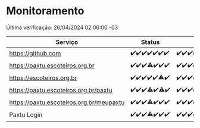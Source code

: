 # Monitoramento

Última verificação: 26/04/2024 02:06:00 -03

|Serviço|Status|Últimas 24h|
|---|---|---|
|https://github.com|<span title="2024-04-19: OK=24">✔️</span><span title="2024-04-20: OK=24">✔️</span><span title="2024-04-21: OK=24">✔️</span><span title="2024-04-22: OK=24">✔️</span><span title="2024-04-23: OK=24">✔️</span><span title="2024-04-24: OK=24">✔️</span><span title="2024-04-25: OK=5">✔️</span>|<span title="25/04/2024 02:06:00 -03 : 200">✔️</span><span title="25/04/2024 03:08:00 -03 : 200">✔️</span><span title="25/04/2024 04:07:00 -03 : 200">✔️</span><span title="25/04/2024 05:08:00 -03 : 200">✔️</span><span title="25/04/2024 06:06:00 -03 : 200">✔️</span><span title="25/04/2024 07:06:00 -03 : 200">✔️</span><span title="25/04/2024 08:06:00 -03 : 200">✔️</span><span title="25/04/2024 09:10:00 -03 : 200">✔️</span><span title="25/04/2024 10:04:00 -03 : 200">✔️</span><span title="25/04/2024 11:03:00 -03 : 200">✔️</span><span title="25/04/2024 12:04:00 -03 : 200">✔️</span><span title="25/04/2024 13:08:00 -03 : 200">✔️</span><span title="25/04/2024 14:07:00 -03 : 200">✔️</span><span title="25/04/2024 15:08:00 -03 : 200">✔️</span><span title="25/04/2024 16:05:00 -03 : 200">✔️</span><span title="25/04/2024 17:06:00 -03 : 200">✔️</span><span title="25/04/2024 18:07:00 -03 : 200">✔️</span><span title="25/04/2024 19:05:00 -03 : 200">✔️</span><span title="25/04/2024 20:06:00 -03 : 200">✔️</span><span title="25/04/2024 21:30:00 -03 : 200">✔️</span><span title="25/04/2024 22:42:00 -03 : 200">✔️</span><span title="25/04/2024 23:17:00 -03 : 200">✔️</span><span title="26/04/2024 00:07:00 -03 : 200">✔️</span><span title="26/04/2024 01:07:00 -03 : 200">✔️</span><span title="26/04/2024 02:06:00 -03 : 200">✔️</span>|
|https://paxtu.escoteiros.org.br|<span title="2024-04-19: OK=24">✔️</span><span title="2024-04-20: OK=24">✔️</span><span title="2024-04-21: OK=24">✔️</span><span title="2024-04-22: OK=23, Falhas=1">⚠️</span><span title="2024-04-23: OK=24">✔️</span><span title="2024-04-24: OK=24">✔️</span><span title="2024-04-25: OK=5">✔️</span>|<span title="25/04/2024 02:06:00 -03 : 200">✔️</span><span title="25/04/2024 03:08:00 -03 : 200">✔️</span><span title="25/04/2024 04:07:00 -03 : 200">✔️</span><span title="25/04/2024 05:08:00 -03 : 200">✔️</span><span title="25/04/2024 06:06:00 -03 : 200">✔️</span><span title="25/04/2024 07:06:00 -03 : 200">✔️</span><span title="25/04/2024 08:06:00 -03 : 200">✔️</span><span title="25/04/2024 09:10:00 -03 : 200">✔️</span><span title="25/04/2024 10:04:00 -03 : 200">✔️</span><span title="25/04/2024 11:03:00 -03 : 200">✔️</span><span title="25/04/2024 12:04:00 -03 : 200">✔️</span><span title="25/04/2024 13:08:00 -03 : 200">✔️</span><span title="25/04/2024 14:07:00 -03 : 200">✔️</span><span title="25/04/2024 15:08:00 -03 : 200">✔️</span><span title="25/04/2024 16:05:00 -03 : 200">✔️</span><span title="25/04/2024 17:06:00 -03 : 200">✔️</span><span title="25/04/2024 18:07:00 -03 : 200">✔️</span><span title="25/04/2024 19:05:00 -03 : 200">✔️</span><span title="25/04/2024 20:06:00 -03 : 200">✔️</span><span title="25/04/2024 21:30:00 -03 : 200">✔️</span><span title="25/04/2024 22:42:00 -03 : 200">✔️</span><span title="25/04/2024 23:17:00 -03 : 200">✔️</span><span title="26/04/2024 00:07:00 -03 : 200">✔️</span><span title="26/04/2024 01:07:00 -03 : 200">✔️</span><span title="26/04/2024 02:06:00 -03 : 200">✔️</span>|
|https://escoteiros.org.br|<span title="2024-04-19: OK=24">✔️</span><span title="2024-04-20: OK=24">✔️</span><span title="2024-04-21: OK=24">✔️</span><span title="2024-04-22: OK=24">✔️</span><span title="2024-04-23: OK=24">✔️</span><span title="2024-04-24: OK=23, Falhas=1">⚠️</span><span title="2024-04-25: OK=5">✔️</span>|<span title="25/04/2024 02:06:00 -03 : 200">✔️</span><span title="25/04/2024 03:08:00 -03 : 200">✔️</span><span title="25/04/2024 04:07:00 -03 : 200">✔️</span><span title="25/04/2024 05:08:00 -03 : 200">✔️</span><span title="25/04/2024 06:06:00 -03 : 200">✔️</span><span title="25/04/2024 07:06:00 -03 : 200">✔️</span><span title="25/04/2024 08:06:00 -03 : 200">✔️</span><span title="25/04/2024 09:10:00 -03 : 0">❌</span><span title="25/04/2024 10:04:00 -03 : 200">✔️</span><span title="25/04/2024 11:03:00 -03 : 200">✔️</span><span title="25/04/2024 12:04:00 -03 : 200">✔️</span><span title="25/04/2024 13:08:00 -03 : 200">✔️</span><span title="25/04/2024 14:07:00 -03 : 200">✔️</span><span title="25/04/2024 15:08:00 -03 : 200">✔️</span><span title="25/04/2024 16:05:00 -03 : 200">✔️</span><span title="25/04/2024 17:06:00 -03 : 200">✔️</span><span title="25/04/2024 18:07:00 -03 : 200">✔️</span><span title="25/04/2024 19:05:00 -03 : 200">✔️</span><span title="25/04/2024 20:06:00 -03 : 200">✔️</span><span title="25/04/2024 21:30:00 -03 : 200">✔️</span><span title="25/04/2024 22:42:00 -03 : 200">✔️</span><span title="25/04/2024 23:17:00 -03 : 200">✔️</span><span title="26/04/2024 00:07:00 -03 : 200">✔️</span><span title="26/04/2024 01:07:00 -03 : 200">✔️</span><span title="26/04/2024 02:06:00 -03 : 200">✔️</span>|
|https://paxtu.escoteiros.org.br/paxtu|<span title="2024-04-19: OK=24">✔️</span><span title="2024-04-20: OK=24">✔️</span><span title="2024-04-21: OK=24">✔️</span><span title="2024-04-22: OK=22, Falhas=2">⚠️</span><span title="2024-04-23: OK=24">✔️</span><span title="2024-04-24: OK=23, Falhas=1">⚠️</span><span title="2024-04-25: OK=5">✔️</span>|<span title="25/04/2024 02:06:00 -03 : 200">✔️</span><span title="25/04/2024 03:08:00 -03 : 200">✔️</span><span title="25/04/2024 04:07:00 -03 : 200">✔️</span><span title="25/04/2024 05:08:00 -03 : 200">✔️</span><span title="25/04/2024 06:06:00 -03 : 200">✔️</span><span title="25/04/2024 07:06:00 -03 : 200">✔️</span><span title="25/04/2024 08:06:00 -03 : 200">✔️</span><span title="25/04/2024 09:10:00 -03 : 200">✔️</span><span title="25/04/2024 10:04:00 -03 : 200">✔️</span><span title="25/04/2024 11:03:00 -03 : 200">✔️</span><span title="25/04/2024 12:04:00 -03 : 200">✔️</span><span title="25/04/2024 13:08:00 -03 : 200">✔️</span><span title="25/04/2024 14:07:00 -03 : 200">✔️</span><span title="25/04/2024 15:08:00 -03 : 200">✔️</span><span title="25/04/2024 16:05:00 -03 : 200">✔️</span><span title="25/04/2024 17:06:00 -03 : 200">✔️</span><span title="25/04/2024 18:07:00 -03 : 200">✔️</span><span title="25/04/2024 19:05:00 -03 : 200">✔️</span><span title="25/04/2024 20:06:00 -03 : 200">✔️</span><span title="25/04/2024 21:30:00 -03 : 200">✔️</span><span title="25/04/2024 22:42:00 -03 : 200">✔️</span><span title="25/04/2024 23:17:00 -03 : 200">✔️</span><span title="26/04/2024 00:07:00 -03 : 200">✔️</span><span title="26/04/2024 01:07:00 -03 : 200">✔️</span><span title="26/04/2024 02:06:00 -03 : 200">✔️</span>|
|https://paxtu.escoteiros.org.br/meupaxtu|<span title="2024-04-19: OK=24">✔️</span><span title="2024-04-20: OK=24">✔️</span><span title="2024-04-21: OK=24">✔️</span><span title="2024-04-22: OK=23, Falhas=1">⚠️</span><span title="2024-04-23: OK=24">✔️</span><span title="2024-04-24: OK=24">✔️</span><span title="2024-04-25: OK=5">✔️</span>|<span title="25/04/2024 02:06:00 -03 : 200">✔️</span><span title="25/04/2024 03:08:00 -03 : 200">✔️</span><span title="25/04/2024 04:07:00 -03 : 200">✔️</span><span title="25/04/2024 05:08:00 -03 : 200">✔️</span><span title="25/04/2024 06:06:00 -03 : 200">✔️</span><span title="25/04/2024 07:06:00 -03 : 200">✔️</span><span title="25/04/2024 08:06:00 -03 : 200">✔️</span><span title="25/04/2024 09:10:00 -03 : 200">✔️</span><span title="25/04/2024 10:04:00 -03 : 200">✔️</span><span title="25/04/2024 11:03:00 -03 : 200">✔️</span><span title="25/04/2024 12:04:00 -03 : 200">✔️</span><span title="25/04/2024 13:08:00 -03 : 200">✔️</span><span title="25/04/2024 14:07:00 -03 : 200">✔️</span><span title="25/04/2024 15:08:00 -03 : 200">✔️</span><span title="25/04/2024 16:05:00 -03 : 200">✔️</span><span title="25/04/2024 17:06:00 -03 : 200">✔️</span><span title="25/04/2024 18:07:00 -03 : 200">✔️</span><span title="25/04/2024 19:05:00 -03 : 200">✔️</span><span title="25/04/2024 20:06:00 -03 : 200">✔️</span><span title="25/04/2024 21:30:00 -03 : 200">✔️</span><span title="25/04/2024 22:42:00 -03 : 200">✔️</span><span title="25/04/2024 23:17:00 -03 : 200">✔️</span><span title="26/04/2024 00:07:00 -03 : 200">✔️</span><span title="26/04/2024 01:07:00 -03 : 200">✔️</span><span title="26/04/2024 02:06:00 -03 : 200">✔️</span>|
|Paxtu Login|<span title="2024-04-19: OK=24">✔️</span><span title="2024-04-20: OK=24">✔️</span><span title="2024-04-21: OK=24">✔️</span><span title="2024-04-22: OK=23, Falhas=1">⚠️</span><span title="2024-04-23: OK=24">✔️</span><span title="2024-04-24: OK=24">✔️</span><span title="2024-04-25: OK=5">✔️</span>|<span title="25/04/2024 02:06:00 -03 : 200">✔️</span><span title="25/04/2024 03:08:00 -03 : 200">✔️</span><span title="25/04/2024 04:07:00 -03 : 200">✔️</span><span title="25/04/2024 05:08:00 -03 : 200">✔️</span><span title="25/04/2024 06:06:00 -03 : 200">✔️</span><span title="25/04/2024 07:06:00 -03 : 200">✔️</span><span title="25/04/2024 08:06:00 -03 : 200">✔️</span><span title="25/04/2024 09:10:00 -03 : 200">✔️</span><span title="25/04/2024 10:04:00 -03 : 200">✔️</span><span title="25/04/2024 11:03:00 -03 : 200">✔️</span><span title="25/04/2024 12:04:00 -03 : 200">✔️</span><span title="25/04/2024 13:08:00 -03 : 200">✔️</span><span title="25/04/2024 14:07:00 -03 : 200">✔️</span><span title="25/04/2024 15:08:00 -03 : 200">✔️</span><span title="25/04/2024 16:05:00 -03 : 200">✔️</span><span title="25/04/2024 17:06:00 -03 : 200">✔️</span><span title="25/04/2024 18:07:00 -03 : 200">✔️</span><span title="25/04/2024 19:05:00 -03 : 200">✔️</span><span title="25/04/2024 20:06:00 -03 : 200">✔️</span><span title="25/04/2024 21:30:00 -03 : 200">✔️</span><span title="25/04/2024 22:42:00 -03 : 200">✔️</span><span title="25/04/2024 23:17:00 -03 : 200">✔️</span><span title="26/04/2024 00:07:00 -03 : 200">✔️</span><span title="26/04/2024 01:07:00 -03 : 200">✔️</span><span title="26/04/2024 02:06:00 -03 : 200">✔️</span>|
